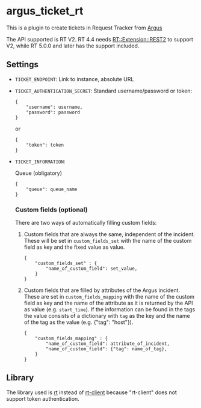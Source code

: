 # argus_ticket_rt

This is a plugin to create tickets in Request Tracker from [Argus](https://github.com/Uninett/argus-server)

The API supported is RT V2. RT 4.4 needs [RT::Extension::REST2](https://github.com/bestpractical/rt-extension-rest2)
to support V2, while RT 5.0.0 and later has the support included.

## Settings

* `TICKET_ENDPOINT`: Link to instance, absolute URL
* `TICKET_AUTHENTICATION_SECRET`: Standard username/password or token:

    ```
    {
        "username": username,
        "password": password
    }
    ```

    or

    ```
    {
        "token": token
    }
    ```

* `TICKET_INFORMATION`:

    Queue (obligatory)

    ```
    {
        "queue": queue_name
    }
    ```

    ### Custom fields (optional)

    There are two ways of automatically filling custom fields:

    1. Custom fields that are always the same, independent of the incident. 
    These will be set in `custom_fields_set` with the name of the custom field as key and the fixed value as value.


        ```
        {
            "custom_fields_set" : {
                "name_of_custom_field": set_value,
            }
        }
        ```

    2. Custom fields that are filled by attributes of the Argus incident. These are set in `custom_fields_mapping` with the name of the custom field as key and the name of the attribute as it is returned by the API  as value (e.g. `start_time`). If the information can be found in the tags the value consists of a dictionary with `tag` as the key and the name of the tag as the value (e.g. {"tag": "host"}).

        ```
        {
            "custom_fields_mapping" : {
                "name_of_custom_field": attribute_of_incident,
                "name_of_custom_field": {"tag": name_of_tag},
            }
        }
        ```

## Library

The library used is [rt](https://pypi.org/project/rt/)
instead of [rt-client](https://pypi.org/project/rt-client/)
because "rt-client" does not support token authentication.
